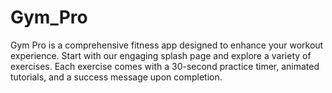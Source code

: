 # Gym_Pro
Gym Pro is a comprehensive fitness app designed to enhance your workout experience. Start with our engaging splash page and explore a variety of exercises. Each exercise comes with a 30-second practice timer, animated tutorials, and a success message upon completion.

